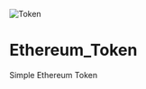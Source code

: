 ![Token](https://user-images.githubusercontent.com/99583531/212535605-167e68f2-4e42-4919-8d49-cccd9a711503.JPG)
# Ethereum_Token
Simple Ethereum Token
